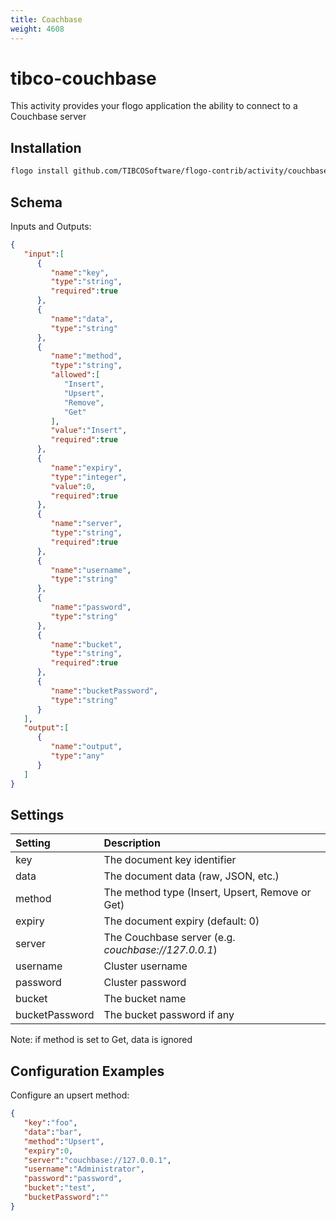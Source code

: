 ```yaml
---
title: Coachbase
weight: 4608
---
```

# tibco-couchbase
This activity provides your flogo application the ability to connect to a Couchbase server


## Installation

```bash
flogo install github.com/TIBCOSoftware/flogo-contrib/activity/couchbase
```

## Schema
Inputs and Outputs:

```json
{
   "input":[
      {
         "name":"key",
         "type":"string",
         "required":true
      },
      {
         "name":"data",
         "type":"string"
      },
      {
         "name":"method",
         "type":"string",
         "allowed":[
            "Insert",
            "Upsert",
            "Remove",
            "Get"
         ],
         "value":"Insert",
         "required":true
      },
      {
         "name":"expiry",
         "type":"integer",
         "value":0,
         "required":true
      },
      {
         "name":"server",
         "type":"string",
         "required":true
      },
      {
         "name":"username",
         "type":"string"
      },
      {
         "name":"password",
         "type":"string"
      },
      {
         "name":"bucket",
         "type":"string",
         "required":true
      },
      {
         "name":"bucketPassword",
         "type":"string"
      }
   ],
   "output":[
      {
         "name":"output",
         "type":"any"
      }
   ]
}
```
## Settings
| Setting     | Description    |
|:------------|:---------------|
| key | The document key identifier |         
| data   | The document data (raw, JSON, etc.) |
| method       | The method type (Insert, Upsert, Remove or Get) |
| expiry   | The document expiry (default: 0) |
| server   | The Couchbase server (e.g. *couchbase://127.0.0.1*) |
| username   | Cluster username |
| password   | Cluster password |
| bucket   | The bucket name |
| bucketPassword   | The bucket password if any |
Note: if method is set to Get, data is ignored
## Configuration Examples
Configure an upsert method:

```json
{  
   "key":"foo",
   "data":"bar",
   "method":"Upsert",
   "expiry":0,
   "server":"couchbase://127.0.0.1",
   "username":"Administrator",
   "password":"password",
   "bucket":"test",
   "bucketPassword":""
}
```